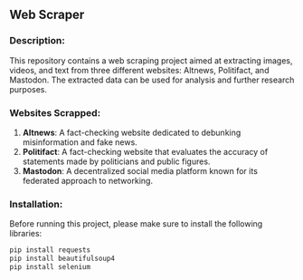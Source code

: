 ## Web Scraper

### Description:
This repository contains a web scraping project aimed at extracting images, videos, and text from three different websites: Altnews, Politifact, and Mastodon. The extracted data can be used for analysis and further research purposes.

### Websites Scrapped:
1. **Altnews**: A fact-checking website dedicated to debunking misinformation and fake news.
2. **Politifact**: A fact-checking website that evaluates the accuracy of statements made by politicians and public figures.
3. **Mastodon**: A decentralized social media platform known for its federated approach to networking.

### Installation:
Before running this project, please make sure to install the following libraries:

```bash
pip install requests
pip install beautifulsoup4
pip install selenium

